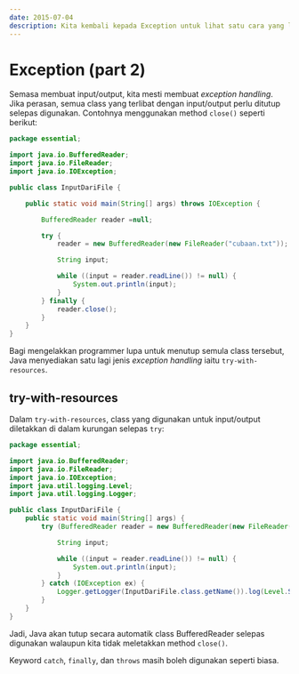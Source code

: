 ```yaml
---
date: 2015-07-04
description: Kita kembali kepada Exception untuk lihat satu cara yang lebih mudah jika melibatkan input dan output. Cara tersebut adalah dengan try-with-resources.
---
```


# Exception (part 2)

Semasa membuat input/output, kita mesti membuat _exception handling_.
Jika perasan, semua class yang terlibat dengan input/output perlu
ditutup selepas digunakan. Contohnya menggunakan method `close()`
seperti berikut:

```java
package essential;

import java.io.BufferedReader;
import java.io.FileReader;
import java.io.IOException;

public class InputDariFile {

    public static void main(String[] args) throws IOException {

        BufferedReader reader =null;

        try {
            reader = new BufferedReader(new FileReader("cubaan.txt"));

            String input;

            while ((input = reader.readLine()) != null) {
                System.out.println(input);
            }
        } finally {
            reader.close();
        }
    }
}
```

Bagi mengelakkan programmer lupa untuk menutup semula class tersebut,
Java menyediakan satu lagi jenis _exception handling_ iaitu
`try-with-resources`.

## try-with-resources

Dalam `try-with-resources`, class yang digunakan untuk input/output
diletakkan di dalam kurungan selepas `try`:

```java
package essential;

import java.io.BufferedReader;
import java.io.FileReader;
import java.io.IOException;
import java.util.logging.Level;
import java.util.logging.Logger;

public class InputDariFile {
    public static void main(String[] args) {
        try (BufferedReader reader = new BufferedReader(new FileReader("cubaan.txt"))) {

            String input;

            while ((input = reader.readLine()) != null) {
                System.out.println(input);
            }
        } catch (IOException ex) {
            Logger.getLogger(InputDariFile.class.getName()).log(Level.SEVERE, null, ex);
        }
    }
}
```

Jadi, Java akan tutup secara automatik class BufferedReader selepas
digunakan walaupun kita tidak meletakkan method `close()`.

Keyword `catch`, `finally`, dan `throws` masih boleh digunakan seperti
biasa.
